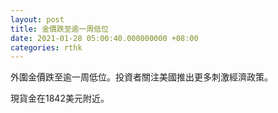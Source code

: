 ```yaml
---
layout: post
title: 金價跌至逾一周低位
date: 2021-01-28 05:00:40.000000000 +08:00
categories: rthk
---
```


外圍金價跌至逾一周低位。投資者關注美國推出更多刺激經濟政策。

現貨金在1842美元附近。
